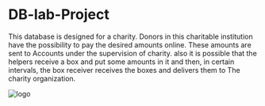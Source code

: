 # DB-lab-Project
This database is designed for a charity. Donors in this charitable institution have the possibility to pay the desired amounts online. These amounts are sent to Accounts under the supervision of charity. also it is possible that the helpers receive a box and put some amounts in it and then, in certain intervals, the box receiver receives the boxes and delivers them to The charity organization.


![logo](https://user-images.githubusercontent.com/60937471/207931713-465cac41-ad53-4b43-9dbc-087ebbf56ffc.PNG)
